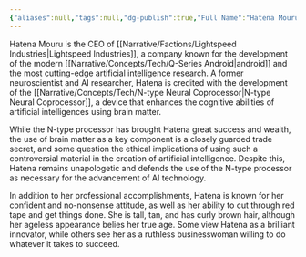 ```yaml
---
{"aliases":null,"tags":null,"dg-publish":true,"Full Name":"Hatena Mouru","Pronouns":"she/her","Role":"Opponent","Species":"Tallisite","Gender":"Cis Woman","permalink":"/narrative/characters/phyrra-s-spark/hatena-mouru/","dgPassFrontmatter":true}
---
```


Hatena Mouru is the CEO of [[Narrative/Factions/Lightspeed Industries\|Lightspeed Industries]], a company known for the development of the modern [[Narrative/Concepts/Tech/Q-Series Android\|android]] and the most cutting-edge artificial intelligence research. A former neuroscientist and AI researcher, Hatena is credited with the development of the [[Narrative/Concepts/Tech/N-type Neural Coprocessor\|N-type Neural Coprocessor]], a device that enhances the cognitive abilities of artificial intelligences using brain matter.

While the N-type processor has brought Hatena great success and wealth, the use of brain matter as a key component is a closely guarded trade secret, and some question the ethical implications of using such a controversial material in the creation of artificial intelligence. Despite this, Hatena remains unapologetic and defends the use of the N-type processor as necessary for the advancement of AI technology.

In addition to her professional accomplishments, Hatena is known for her confident and no-nonsense attitude, as well as her ability to cut through red tape and get things done. She is tall, tan, and has curly brown hair, although her ageless appearance belies her true age. Some view Hatena as a brilliant innovator, while others see her as a ruthless businesswoman willing to do whatever it takes to succeed.